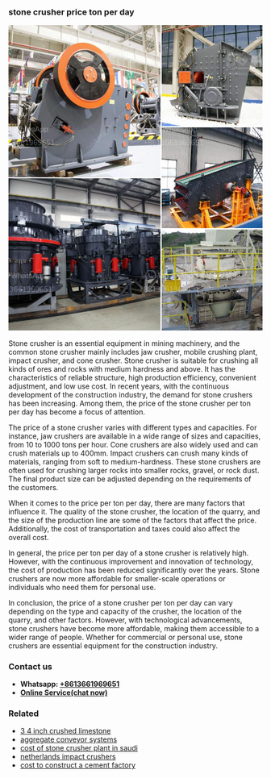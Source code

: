 <h3>stone crusher price ton per day</h3><img src='1708587416.jpg' alt=''><p>Stone crusher is an essential equipment in mining machinery, and the common stone crusher mainly includes jaw crusher, mobile crushing plant, impact crusher, and cone crusher. Stone crusher is suitable for crushing all kinds of ores and rocks with medium hardness and above. It has the characteristics of reliable structure, high production efficiency, convenient adjustment, and low use cost. In recent years, with the continuous development of the construction industry, the demand for stone crushers has been increasing. Among them, the price of the stone crusher per ton per day has become a focus of attention.</p><p>The price of a stone crusher varies with different types and capacities. For instance, jaw crushers are available in a wide range of sizes and capacities, from 10 to 1000 tons per hour. Cone crushers are also widely used and can crush materials up to 400mm. Impact crushers can crush many kinds of materials, ranging from soft to medium-hardness. These stone crushers are often used for crushing larger rocks into smaller rocks, gravel, or rock dust. The final product size can be adjusted depending on the requirements of the customers.</p><p>When it comes to the price per ton per day, there are many factors that influence it. The quality of the stone crusher, the location of the quarry, and the size of the production line are some of the factors that affect the price. Additionally, the cost of transportation and taxes could also affect the overall cost.</p><p>In general, the price per ton per day of a stone crusher is relatively high. However, with the continuous improvement and innovation of technology, the cost of production has been reduced significantly over the years. Stone crushers are now more affordable for smaller-scale operations or individuals who need them for personal use.</p><p>In conclusion, the price of a stone crusher per ton per day can vary depending on the type and capacity of the crusher, the location of the quarry, and other factors. However, with technological advancements, stone crushers have become more affordable, making them accessible to a wider range of people. Whether for commercial or personal use, stone crushers are essential equipment for the construction industry.</p><h3>Contact us</h3><ul><li><strong>Whatsapp:&nbsp;<a href="https://wa.me/8613661969651">+8613661969651</a></strong></li><li><a href="https://swt.shibang-china.com/?git&amp;zhl&amp;stone crusher price ton per day"><strong>Online Service(chat now)</strong></a></li></ul><h3>Related</h3><ul><li><a href='3 4 inch crushed limestone.md'>3 4 inch crushed limestone</a></li><li><a href='aggregate conveyor systems.md'>aggregate conveyor systems</a></li><li><a href='cost of stone crusher plant in saudi.md'>cost of stone crusher plant in saudi</a></li><li><a href='netherlands impact crushers.md'>netherlands impact crushers</a></li><li><a href='cost to construct a cement factory.md'>cost to construct a cement factory</a></li></ul>